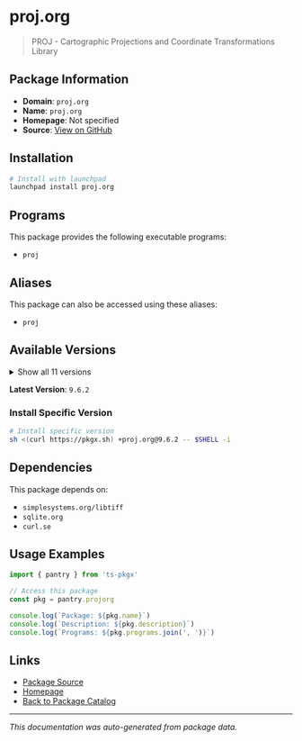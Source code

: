 # proj.org

> PROJ - Cartographic Projections and Coordinate Transformations Library

## Package Information

- **Domain**: `proj.org`
- **Name**: `proj.org`
- **Homepage**: Not specified
- **Source**: [View on GitHub](https://github.com/pkgxdev/pantry/tree/main/projects/proj.org/package.yml)

## Installation

```bash
# Install with launchpad
launchpad install proj.org
```

## Programs

This package provides the following executable programs:

- `proj`

## Aliases

This package can also be accessed using these aliases:

- `proj`

## Available Versions

<details>
<summary>Show all 11 versions</summary>

- `9.6.2`, `9.6.1`, `9.6.0`, `9.5.1`, `9.5.0`
- `9.4.1`, `9.4.0`, `9.3.1`, `9.3.0`, `9.2.1`
- `9.2.0`

</details>

**Latest Version**: `9.6.2`

### Install Specific Version

```bash
# Install specific version
sh <(curl https://pkgx.sh) +proj.org@9.6.2 -- $SHELL -i
```

## Dependencies

This package depends on:

- `simplesystems.org/libtiff`
- `sqlite.org`
- `curl.se`

## Usage Examples

```typescript
import { pantry } from 'ts-pkgx'

// Access this package
const pkg = pantry.projorg

console.log(`Package: ${pkg.name}`)
console.log(`Description: ${pkg.description}`)
console.log(`Programs: ${pkg.programs.join(', ')}`)
```

## Links

- [Package Source](https://github.com/pkgxdev/pantry/tree/main/projects/proj.org/package.yml)
- [Homepage](#)
- [Back to Package Catalog](../package-catalog.md)

---

*This documentation was auto-generated from package data.*
